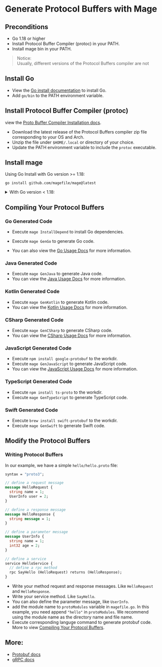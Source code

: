# Generate Protocol Buffers with Mage

## Preconditions

- Go 1.18 or higher
- Install Protocol Buffer Compiler (protoc) in your PATH.
- Install mage bin in your PATH.

> Notice:  
> Usually, different versions of the Protocol Buffers compiler are not

## Install Go

- View the [Go install documentation](https://go.dev/doc/install) to install Go.
- Add `go/bin` to the PATH environment variable.

## Install Protocol Buffer Compiler (protoc)

view the [Proto Buffer Compiler Installation docs](https://grpc.io/docs/protoc-installation/).

- Download the latest release of the Protocol Buffers compiler zip file corresponding to your OS and Arch.
- Unzip the file under `$HOME/.local` or directory of your choice.
- Update the PATH environment variable to include the `protoc` executable.

## Install mage

Using Go Install with Go version >= 1.18:

```shell
go install github.com/magefile/mage@latest
```

<details>
<summary>With Go version < 1.18:</summary>

You can use `bootstrap_install_mage.bat` or `bootstrap_install_mage.sh` to install mage fast.

</details>

## Compiling Your Protocol Buffers

### Go Generated Code

- Execute `mage InstallDepend` to install Go dependencies.

- Execute `mage GenGo` to generate Go code.

- You can also view the [Go Usage Docs](https://grpc.io/docs/languages/go/quickstart/#prerequisites) for more information.

### Java Generated Code

- Execute `mage GenJava` to generate Java code.
- You can view the [Java Usage Docs](https://github.com/protocolbuffers/protobuf/tree/main/java) for more information.

### Kotlin Generated Code

- Execute `mage GenKotlin` to generate Kotlin code.
- You can view the [Kotlin Usage Docs](https://github.com/protocolbuffers/protobuf/tree/main/java#kotlin-protocol-buffers) for more information.

### CSharp Generated Code

- Execute `mage GenCSharp` to generate CSharp code.
- You can view the [CSharp Usage Docs](https://github.com/protocolbuffers/protobuf/tree/main/csharp) for more information.

### JavaScript Generated Code

- Execute `npm install google-protobuf` to the workdir.
- Execute `mage GenJavaScript` to generate JavaScript code.
- You can view the [JavaScript Usage Docs](https://github.com/protocolbuffers/protobuf-javascript) for more information.

### TypeScript Generated Code

- Execute `npm install ts-proto` to the workdir.
- Execute `mage GenTypeScript` to generate TypeScript code.

### Swift Generated Code

- Execute `brew install swift-protobuf` to the workdir.
- Execute `mage GenSwift` to generate Swift code.

## Modify the Protocol Buffers

### Writing Protocol Buffers

In our example, we have a simple `hello/hello.proto` file:

```proto
syntax = "proto3";

// define a request message
message HelloRequest {
  string name = 1;
  UserInfo user = 2;
}

// define a response message
message HelloResponse {
  string message = 1;
}

// define a parameter message
message UserInfo {
  string name = 1;
  int32 age = 2;
}

// define a service
service HelloService {
  // define a rpc method
  rpc SayHello (HelloRequest) returns (HelloResponse);
}
```

- Write your method request and response messages. Like `HelloRequest` and `HelloResponse`.
- Write your service method. Like `SayHello`.
- You can also define the parameter message, like `UserInfo`.
- add the module name to `protoModules` variable in `magefile.go`. In this example, you need append `"hello"` in `protoModules`. We recommend using the module name as the directory name and file name.
- Execute corresponding languge command to generate protobuf code. More to view [Compiling Your Protocol Buffers](#compiling-your-protocol-buffers).

## More:

- [Protobuf docs](https://protobuf.dev/)
- [gRPC docs](https://grpc.io/docs)
